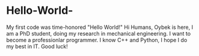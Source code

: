 # Hello-World-
My first code was time-honored "Hello World!"
Hi Humans, Oybek is here, I am a PhD student, doing my research in mechanical engineering.
I want to become a professionlar programmer. I know C++ and Python, I hope I do my best in IT.
Good luck!
